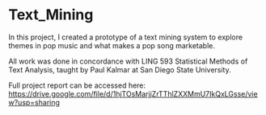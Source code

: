 # Text_Mining
In this project, I created a prototype of a text mining system to explore themes in pop music and what makes a pop song marketable.

All work was done in concordance with LING 593 Statistical Methods of Text Analysis, taught by Paul Kalmar at San Diego State University.

Full project report can be accessed here: https://drive.google.com/file/d/1hjTOsMarjjZrTThlZXXMmU7IkQxLGsse/view?usp=sharing
